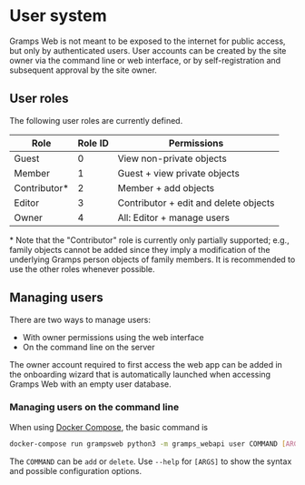 # User system

Gramps Web is not meant to be exposed to the internet for public access, but only by authenticated users. User accounts can be created by the site owner via the command line or web interface, or by self-registration and subsequent approval by the site owner.

## User roles

The following user roles are currently defined.

Role | Role ID | Permissions
-----|---------|------------
Guest | 0 | View non-private objects
Member | 1 | Guest + view private objects
Contributor* | 2 | Member + add objects
Editor | 3 | Contributor + edit and delete objects
Owner | 4 | All: Editor + manage users

\* Note that the "Contributor" role is currently only partially supported; e.g., family objects cannot be added since they imply a modification of the underlying Gramps person objects of family members. It is recommended to use the other roles whenever possible.

## Managing users

There are two ways to manage users:

- With owner permissions using the web interface
- On the command line on the server

The owner account required to first access the web app can be added in the onboarding wizard that is automatically launched when accessing Gramps Web with an empty user database. 

### Managing users on the command line

When using [Docker Compose](Deployment.md), the basic command is

```bash
docker-compose run grampsweb python3 -m gramps_webapi user COMMAND [ARGS]
```

The `COMMAND` can be `add` or `delete`. Use `--help` for `[ARGS]` to show the syntax and possible configuration options.
